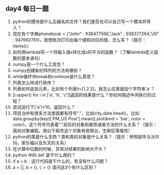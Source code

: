 ## day4 每日一题

1. python的模块是什么后缀名的文件？我们是否也可以自己写一个模块并导入？ 
2. 现在有个字典phonebook = {"John" : 938477566,"Jack" : 938377264,"Jill" : 947662781}，我想依次打印出每个键和对应的值，怎么写？（提示：items()） 
3. 如何用lambda写一个将输入值x转化成x的平方的函数？（了解lambda定义函数的基本语句）
4. numpy是一个什么工具包？ 
5. numpy创建新的阵列的方法有哪些？ 
6. while循环中break和continue是什么意思？
7. 列表怎么样进行排序？
8. 列表如何追加元素，比如有个列表li=[1,2,3]，我怎么往里面加个字符串'a'？ 
9. [i.upper() for i in ['a', 'b', 'c']]返回的结果是什么？你如何描述中间执行的过程？ 
10. 尝试运行下['a']*10，返回什么？ 
11. 项目当中有很多方法里面都有符号"."，比如city_data.head()，比如data.groupby(key)['PM_US Post'].mean().plot(kind = 'bar', color = color)，这个符号代表着"."前后的对象和属性或者方法的什么关系？（提示：面向对象编程，类似于超市这个对象有收银台，生鲜区等属性） 
12. python的类是什么东西？类和类的对象是什么关系？（提示：参照超市与沃尔玛，家乐福以及乐天的关系）
13. 在计算中位数的时候，异常对结果的影响大不大？
14. python 中的 def 是干什么用的？
15. if a = b：这行代码是干什么的，有没有什么问题？
16. a = [], b = (), c = {}     请问这3个有什么区别？